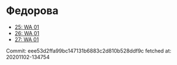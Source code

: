 # Федорова
- [25: WA 01](25.md)
- [26: WA 01](26.md)
- [27: WA 01](27.md)

Commit: eee53d2ffa99bc147131b6883c2d810b528ddf9c
 fetched at: 20201102-134754
